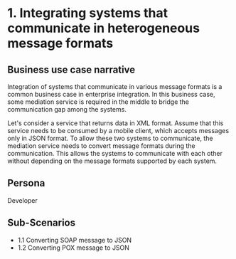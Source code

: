 # 1. Integrating systems that communicate in heterogeneous message formats

## Business use case narrative

Integration of systems that communicate in various message formats is a common business case in enterprise integration. 
In this business case, some mediation service is required in the middle to bridge the communication gap among the systems.

Let's consider a service that returns data in XML format. 
Assume that this service needs to be consumed by a mobile client, which accepts messages only in JSON format. 
To allow these two systems to communicate, the mediation service needs to convert message formats during the communication. 
This allows the systems to communicate with each other without depending on the message formats supported by each system.

## Persona
Developer 

## Sub-Scenarios
- 1.1 Converting SOAP message to JSON 
- 1.2 Converting POX message to JSON
